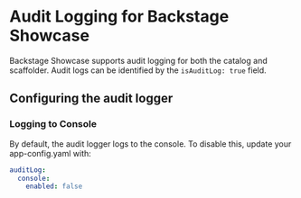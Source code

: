 # Audit Logging for Backstage Showcase

Backstage Showcase supports audit logging for both the catalog and scaffolder. Audit logs can be identified by the `isAuditLog: true` field.

## Configuring the audit logger

### Logging to Console

By default, the audit logger logs to the console. To disable this, update your app-config.yaml with:

```yaml
auditLog:
  console:
    enabled: false
```
